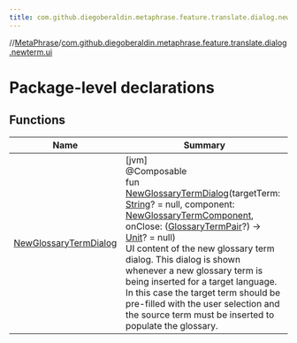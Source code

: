 ```yaml
---
title: com.github.diegoberaldin.metaphrase.feature.translate.dialog.newterm.ui
---
```

//[MetaPhrase](../../index.html)/[com.github.diegoberaldin.metaphrase.feature.translate.dialog.newterm.ui](index.html)



# Package-level declarations



## Functions


| Name | Summary |
|---|---|
| [NewGlossaryTermDialog](-new-glossary-term-dialog.html) | [jvm]<br>@Composable<br>fun [NewGlossaryTermDialog](-new-glossary-term-dialog.html)(targetTerm: [String](https://kotlinlang.org/api/latest/jvm/stdlib/kotlin/-string/index.html)? = null, component: [NewGlossaryTermComponent](../com.github.diegoberaldin.metaphrase.feature.translate.dialog.newterm.presentation/-new-glossary-term-component/index.html), onClose: ([GlossaryTermPair](../com.github.diegoberaldin.metaphrase.feature.translate.dialog.newterm.presentation/-glossary-term-pair/index.html)?) -&gt; [Unit](https://kotlinlang.org/api/latest/jvm/stdlib/kotlin/-unit/index.html)? = null)<br>UI content of the new glossary term dialog. This dialog is shown whenever a new glossary term is being inserted for a target language. In this case the target term should be pre-filled with the user selection and the source term must be inserted to populate the glossary. |

